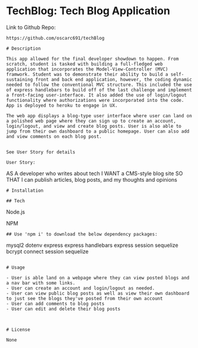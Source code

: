 # TechBlog: Tech Blog Application
Link to Github Repo: 
```
https://github.com/oscarc691/techBlog

# Description

This app allowed for the final developer showdown to happen. From scratch, student is tasked with building a full-fledged web application that incorporates the Model-View-Controller (MVC) framwork. Student was to demonstrate their ability to build a self-sustaining front and back end application, however, the coding dynamic needed to follow the conventional MVC structure. This included the use of express handlebars to build off of the last challenge and implement a front-facing user-interface. It also added the use of login/logout functionality where authorizations were incorporated into the code. App is deployed to heroku to engage in UX.

The web app displays a blog-type user interface where user can land on a polished web page where they can sign up to create an account, login/logout, and view and create blog posts. User is also able to jump from their own dashboard to a public homepage. User can also add and view comments on each blog post.


See User Story for details

User Story:

```
AS A developer who writes about tech
I WANT a CMS-style blog site
SO THAT I can publish articles, blog posts, and my thoughts and opinions
```
# Installation

## Tech

```
Node.js

NPM
```
## Use 'npm i' to download the below dependency packages:
```
mysql2
dotenv
express
express handlebars
express session
sequelize
bcrypt
connect session sequelize

```

# Usage

- User is able land on a webpage where they can view posted blogs and a nav bar with some links.
- User can create an account and login/logout as needed.
- User can view public blog posts as well as view their own dashboard to just see the blogs they've posted from their own account
- User can add comments to blog posts
- User can edit and delete their blog posts



# License

None